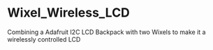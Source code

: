 Wixel_Wireless_LCD
==================

Combining a Adafruit I2C LCD Backpack with two Wixels to make it a wirelessly controlled LCD
